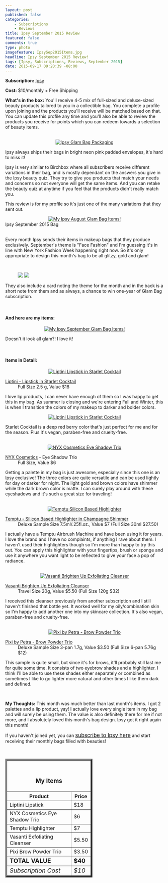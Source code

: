 ```yaml
---
layout: post
published: false
categories: 
    - Subscriptions
    - Reviews
title: Ipsy September 2015 Review
featured: false
comments: true
type: photo
imagefeature: IpsySep2015Items.jpg
headline: Ipsy September 2015 Review!
tags: [Ipsy, Subscriptions, Reviews, September 2015]
date: 2015-09-17 09:20:39 -08:00
---
```


<p></p>
<p><b>Subscription:</b> <a href="https://www.ipsy.com/new?refer=uns8d" target="_blank">Ipsy</a></p>
<p><b>Cost:</b> $10/monthly + Free Shipping</p>
<p><b>What's in the box:</b> You'll receive 4-5 mix of full-sized and deluxe-sized beauty products tailored to you in a collectible bag. You complete a profile upon joining and the products you'll receive will be matched based on that. You can update this profile any time and you'll also be able to review the products you receive for points which you can redeem towards a selection of beauty items.</p>
<br>

<center><a href="https://www.ipsy.com/new?refer=uns8d" target="_blank">
<img src="/images/IpsySep2015Package.jpg" border="0" style="border:none;max-width:100%;" alt="Ipsy Glam Bag Packaging" />
</a></center>
<p>Ipsy always ships their bags in bright neon pink padded envelopes, it's hard to miss it!</p>

<p>Ipsy is very similar to Birchbox where all subscribers receive different variations in their bag, and is mostly dependant on the answers you give in the Ipsy beauty quiz. They try to give you products that match your needs and concerns so not everyone will get the same items. And you can retake the beauty quiz at anytime if you feel that the products didn't really match you.</p>

<p>This review is for my profile so it's just one of the many variations that they sent out.</p>

<center><a href="https://www.ipsy.com/new?refer=uns8d" target="_blank">
<img src="/images/IpsySep2015Bag.jpg" border="0" style="border:none;max-width:100%;" alt="My Ipsy August Glam Bag Items!" />
</a></center>
<figcaption>Ipsy September 2015 Bag</figcaption>
</figure>
<br>

<p>Every month Ipsy sends their items in makeup bags that they produce exclusively. September's theme is "Face Fashion" and I'm guessing it's in line with New York Fashion Week happening right now. So it's only appropriate to design this month's bag to be all glitzy, gold and glam!</p>
<br>

<figure class="half">
      <img src='/images/IpsySep2015Info.jpg'>
      <img src='/images/IpsySep2015Info2.jpg'>
</figure>
<p>They also include a card noting the theme for the month and in the back is a short note from them and as always, a chance to win one-year of Glam Bag subscription.</p>
<br>

<H4>And here are my items:</H4>
<center><a href="https://www.ipsy.com/new?refer=uns8d" target="_blank">
<img src="/images/IpsySep2015Items.jpg" border="0" style="border:none;max-width:100%;" alt="My Ipsy September Glam Bag Items!" />
</a></center>
<p>Doesn't it look all glam?! I love it!</p>
<br>

<H4>Items in Detail:</H4>

<center><a href="https://www.ipsy.com/new?refer=uns8d" target="_blank">
<img src="/images/IpsySep2015Lip.jpg" border="0" style="border:none;max-width:100%;" alt="Liptini Lipstick in Starlet Cocktail" />
</a></center>
<DL>
<DT><a href="https://www.tinibeauty.com/product/starlet-cocktail/" target="_blank">Liptini - Lipstick in Starlet Cocktail</a></DT>
<DD>Full Size 2.5 g, Value $18</DD>
</DL>

<p>I love lip products, I can never have enough of them so I was happy to get this in my bag. As summer is closing and we're entering Fall and Winter, this is when I transition the colors of my makeup to darker and bolder colors.</p>

<center><a href="https://www.ipsy.com/new?refer=uns8d" target="_blank">
<img src="/images/IpsySep2015Lip2.jpg" border="0" style="border:none;max-width:100%;" alt="Liptini Lipstick in Starlet Cocktail" />
</a></center>

<p>Starlet Cocktail is a deep red berry color that's just perfect for me and for the season. Plus it's vegan, paraben-free and cruelty-free.</p>
<br>

<center><a href="https://www.ipsy.com/new?refer=uns8d" target="_blank">
<img src="/images/IpsySep2015Eye.jpg" border="0" style="border:none;max-width:100%;" alt="NYX Cosmetics Eye Shadow Trio" />
</a></center>
<DL>
<DT><a href="http://www.nyxcosmetics.com" target="_blank">NYX Cosmetics</a> - Eye Shadow Trio</DT>
<DD>Full Size, Value $6</DD>
</DL>

<p>Getting a palette in my bag is just awesome, especially since this one is an Ipsy exclusive! The three colors are quite versatile and can be used lightly for day or darker for night. The light gold and brown colors have shimmer while the dark brown color is matte. I can surely play around with these eyeshadows and it's such a great size for traveling!</p>

<br>

<center><a href="https://www.ipsy.com/new?refer=uns8d" target="_blank">
<img src="/images/IpsySep2015Temptu.jpg" border="0" style="border:none;max-width:100%;" alt="Temptu Silicon Based Highlighter" />
</a></center>
<DL>
<DT><a href="https://temptu.com/silicone-based-highlighters-1.html" target="_blank">Temptu - Silicon Based Highlighter in Champagne Shimmer</a></DT>
<DD>Deluxe Sample Size 7.5ml/.25fl.oz., Value $7 (Full Size 30ml $27.50)</DD>
</DL>

<p>I actually have a Temptu Airbrush Machine and have been using it for years. I love the brand and I have no complaints, if anything I rave about them. I haven't used their highlighters though so I'm more than happy to try this out. You can apply this highlighter with your fingertips, brush or sponge and use it anywhere you want light to be reflected to give your face a pop of radiance.</p>

<br>

<center><a href="https://www.ipsy.com/new?refer=uns8d" target="_blank">
<img src="/images/IpsySep2015Face.jpg" border="0" style="border:none;max-width:100%;" alt="Vasanti Brighten Up Exfoliating Cleanser" />
</a></center>
<DL>
<DT><a href="http://vasanticosmetics.com/brighten-up-enzymatic-face-treatment-exfoliator.html" target="_blank">Vasanti Brighten Up Exfoliating Cleanser</a></DT>
<DD>Travel Size 20g, Value $5.50 (Full Size 120g $32)</DD>
</DL>

<p>I received this cleanser previously from another subscription and I still haven't finished that bottle yet. It worked well for my oily/combination skin so I'm happy to add another one into my skincare collection. It's also vegan, paraben-free and cruelty-free.</p>
<br>

<center><a href="https://www.ipsy.com/new?refer=uns8d" target="_blank">
<img src="/images/IpsySep2015Brow.jpg" border="0" style="border:none;max-width:100%;" alt="Pixi by Petra - Brow Powder Trio" />
</a></center>
<DL>
<DT><a href="http://www.pixibeauty.com/eyes/eyebrows/brow-powder-palette" target="_blank">Pixi by Petra - Brow Powder Trio</a></DT>
<DD>Deluxe Sample Size 3-pan 1.7g, Value $3.50 (Full Size 6-pan 5.76g $12)</DD>
</DL>

<p>This sample is quite small, but since it's for brows, it'll probably still last me for quite some time. It consists of two eyebrow shades and a highlighter. I think I'll be able to use these shades either separately or combined as sometimes I like to go lighter more natural and other times I like them dark and defined.</p>
<br>

<p><i class="icon-exclamation-sign"></i><b> My Thoughts:</b> This month was much better than last month's items. I got 2 palettes and a lip product, yay! I actually love every single item in my bag and will surely be using them. The value is also definitely there for me if not more, and I absolutely loved this month's bag design. Ipsy got it right again this month!</p>

<p>If you haven't joined yet, you can <a href="https://www.ipsy.com/new?refer=uns8d" target="_blank"><big>subscribe to Ipsy here</big></a> and start receiving their monthly bags filled with beauties!</p>
<br>

<TABLE  BORDER="5" style="width:55%">
   <TR>
      <TH COLSPAN="2">
         <H3><BR><center>My Items</center></H3>
      </TH>
   </TR>
      <TH>Product</TH>
      <TH>Price</TH>
  <TR>
      <TD>Liptini Lipstick</TD>
      <TD>$18</TD>
   </TR>
   <TR>
      <TD>NYX Cosmetics Eye Shadow Trio</TD>
      <TD>$6</TD>
   </TR>
    <TR>
      <TD>Temptu Highlighter</TD>
      <TD>$7</TD>
   </TR>
    <TR>
      <TD>Vasanti Exfoliating Cleanser</TD>
      <TD>$5.50</TD>
   </TR>
    <TR>
      <TD>Pixi Brow Powder Trio</TD>
      <TD>$3.50</TD>
   </TR>
   <TR>
      <TD><b><big>TOTAL VALUE</big></b></TD>
      <TD><b><big>$40</big></b></TD>
   </TR>
   <TR>
      <TD><i><big>Subscription Cost</big></i></TD>
      <TD><i><big>$10</big></i></TD>
   </TR>
</TABLE>
